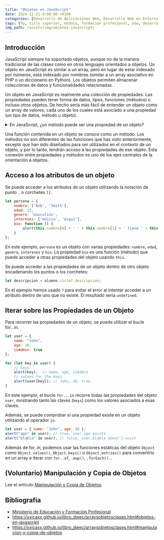 ```yaml
---
title: "Objetos en JavaScript"
date: 2024-11-21 9:00:00 +0100
categories: [Desarrollo de Aplicaciones Web, Desarrollo Web en Entorno Cliente]
tags: [fp, ciclo superior, modulo, formación profesional, daw, desarrollo de aplicaciones web, desarrollo web en entorno cliente, dwec]
img_path: /assets/img/objetos-javascript/
---
```


## Introducción

JavaScript siempre ha soportado objetos, aunque no de la manera tradicional de las clases como en otros lenguajes orientados a objetos. Un objeto en JavaScript es similar a un array, pero en lugar de estar indexado por números, está indexado por nombres (similar a un array asociativo en PHP o un diccionario en Python). Los objetos permiten almacenar colecciones de datos y funcionalidades relacionadas.

Un objeto en JavaScript es realmente una colección de propiedades. Las propiedades pueden tener forma de datos, tipos, funciones (métodos) o incluso otros objetos. De hecho sería más fácil de entender un objeto como un array de valores, cada uno de los cuales está asociado a una propiedad (un tipo de datos, método u objeto).

<details class="card mb-2">
  <summary class="card-header question">En JavaScript, ¿un método puede ser una propiedad de un objeto?</summary>
  <div class="card-body" markdown="1">

Si.

<!-- Comentario para que no se descuajeringue la cosa -->
  </div>
</details>

Una función contenida en un objeto se conoce como un método. Los métodos no son diferentes de las funciones que has visto anteriormente, excepto que han sido diseñados para ser utilizados en el contexto de un objeto, y por lo tanto, tendrán acceso a las propiedades de ese objeto. Esta conexión entre propiedades y métodos es uno de los ejes centrales de la orientación a objetos.

## Acceso a los atributos de un objeto

Se puede acceder a los atributos de un objeto utilizando la notación de punto `.` o corchetes `[]`.

```javascript
let persona = {
    nombre: ['Bob', 'Smith'],
    edad: 32,
    genero: 'masculino',
    intereses: ['música', 'esquí'],
    bio: function () {
        alert(this.nombre[0] + ' ' + this.nombre[1] + ' tiene ' + this.edad + ' años. Le gusta ' + this.intereses[0] + ' y ' + this.intereses[1] + '.');
    }
};
```

En este ejemplo, `persona` es un objeto con varias propiedades: `nombre`, `edad`, `genero`, `intereses` y `bio`. La propiedad `bio` es una función (método) que puede acceder a otras propiedades del objeto usando `this`.

Se puede acceder a las propiedades de un objeto dentro de otro objeto encadenando los puntos o los corchetes:

```javascript
let descripcion = alumno.ciclo?.descripcion;
```

En el ejemplo hemos usado `?` para evitar el error al intentar acceder a un atributo dentro de uno que no existe. El resultado sería `undefined`.

## Iterar sobre las Propiedades de un Objeto

Para recorrer las propiedades de un objeto, se puede utilizar el bucle for...in.

```javascript
let user = {
    name: "John",
    age: 30,
    isAdmin: true
};

for (let key in user) {
    // keys
    alert(key);  // name, age, isAdmin
    // values for the keys
    alert(user[key]); // John, 30, true
}
```

En este ejemplo, el bucle `for...in` recorre todas las propiedades del objeto `user`, mostrando tanto las claves (`keys`) como los valores asociados a esas claves.

Además, se puede comprobar si una propiedad existe en un objeto utilizando el operador `in`.

```javascript
let user = { name: "John", age: 30 };
alert("age" in user); // true, user.age exists
alert("blabla" in user); // false, user.blabla doesn't exist
```

Además de for..in, podemos usar las funciones estáticas del objeto `Object` como `Object.values()`, `Object.keys()` o `Object.entries()` para convertirlo en un array e iterar con `for..of`, `.map()`, `.forEach()`…

## (Voluntario) Manipulación y Copia de Objetos

Lee el artículo [Manipulación y Copia de Objetos](https://xxjcaxx.github.io/libro_dwec/arraysobjetosclases.html#manipulacion-y-copia-de-objetos).

## Bibliografía

- [Ministerio de Educación y Formación Profesional](https://www.educacionyfp.gob.es/portada.html)
- <https://xxjcaxx.github.io/libro_dwec/arraysobjetosclases.html#objetos-en-javascript>
- <https://xxjcaxx.github.io/libro_dwec/arraysobjetosclases.html#manipulacion-y-copia-de-objetos>
